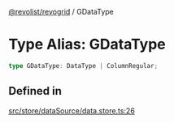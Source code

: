 [@revolist/revogrid](README.md) / GDataType

# Type Alias: GDataType

```ts
type GDataType: DataType | ColumnRegular;
```

## Defined in

[src/store/dataSource/data.store.ts:26](https://github.com/revolist/revogrid/blob/60f69439a769536c61ed98c75e87e11124ee6c9c/src/store/dataSource/data.store.ts#L26)
